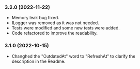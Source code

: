 ### 3.2.0 (2022-11-22)

-   Memory leak bug fixed.
-   ILogger was removed as it was not needed.
-   Tests were modified and some new tests were added.
-   Code refactored to improve the readability.

### 3.1.0 (2022-10-15)

-   Changhed the "OutdatedAt" word to "RefreshAt" to clarify the description in the Readme.